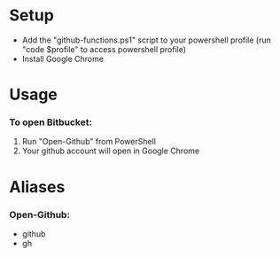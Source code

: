 # Setup
* Add the "github-functions.ps1" script to your powershell profile (run "code $profile" to access powershell profile)
* Install Google Chrome


# Usage
### To open Bitbucket:
1. Run "Open-Github" from PowerShell
2. Your github account will open in Google Chrome


# Aliases
### Open-Github:
* github
* gh
